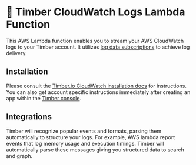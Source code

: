 # 🌲 Timber CloudWatch Logs Lambda Function

This AWS Lambda function enables you to stream your AWS CloudWatch logs to your Timber account.
It utilizes [log data subscriptions](http://docs.aws.amazon.com/AmazonCloudWatch/latest/logs/Subscriptions.html)
to achieve log delivery.

## Installation

Please consult the [Timber.io CloudWatch installation docs](https://timber.io/docs/platforms/aws-cloudwatch-logs/installation) for instructions.
You can also get account specific instructions immediately after creating an app within the
[Timber console](https://app.timber.io).

## Integrations

Timber will recognize popular events and formats, parsing them automatically to structure your logs.
For example, AWS lambda report events that log memory usage and execution timings. Timber will
automatically parse these messages giving you structured data to search and graph.